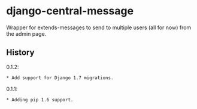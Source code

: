 django-central-message
======================

Wrapper for extends-messages to send to multiple users (all for now) from the admin page.

History
-------

0.1.2:

    * Add support for Django 1.7 migrations.

0.1.1:

    * Adding pip 1.6 support.
